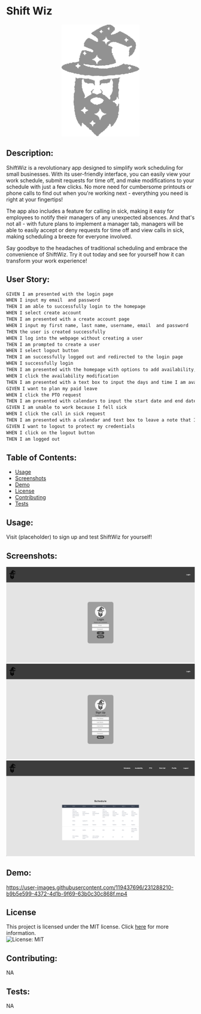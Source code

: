 # Shift Wiz
<p align="center">
  <img height="300" src="./assets/images/ShiftWizGrey.png">
</p>

## Description:
ShiftWiz is a revolutionary app designed to simplify work scheduling for small businesses. With its user-friendly interface, you can easily view your work schedule, submit requests for time off, and make modifications to your schedule with just a few clicks. No more need for cumbersome printouts or phone calls to find out when you're working next - everything you need is right at your fingertips!

The app also includes a feature for calling in sick, making it easy for employees to notify their managers of any unexpected absences. And that's not all - with future plans to implement a manager tab, managers will be able to easily accept or deny requests for time off and view calls in sick, making scheduling a breeze for everyone involved.

Say goodbye to the headaches of traditional scheduling and embrace the convenience of ShiftWiz. Try it out today and see for yourself how it can transform your work experience!

## User Story:
```md
GIVEN I am presented with the login page
WHEN I input my email  and password
THEN I am able to successfully login to the homepage
WHEN I select create account 
THEN I am presented with a create account page
WHEN I input my first name, last name, username, email  and password
THEN the user is created successfully
WHEN I log into the webpage without creating a user 
THEN I am prompted to create a user
WHEN I select logout button
THEN I am successfully logged out and redirected to the login page 
WHEN I successfully login
THEN I am presented with the homepage with options to add availability, PTO request and request to call in sick
WHEN I click the availability modification
THEN I am presented with a text box to input the days and time I am available to work
GIVEN I want to plan my paid leave
WHEN I click the PTO request
THEN I am presented with calendars to input the start date and end date I want to ask for paid leave
GIVEN I am unable to work because I fell sick
WHEN I click the call in sick request
THEN I am presented with a calendar and text box to leave a note that I am sick on that day
GIVEN I want to logout to protect my credentials
WHEN I click on the logout button
THEN I am logged out
```

## Table of Contents:

* [Usage](#usage)
* [Screenshots](#screenshots)
* [Demo](#Demo)
* [License](#license)
* [Contributing](#contributing)
* [Tests](#tests)

## Usage:

Visit (placeholder) to sign up and test ShiftWiz for yourself!

## Screenshots:
![Screenshot of Application](./assets/images/screenshot.png)
![Screenshot of Application](./assets/images/screenshot1.png)
![Screenshot of Application](./assets/images/screenshot2.png)

## Demo:
https://user-images.githubusercontent.com/119437696/231288210-b9b5e599-4372-4d1b-9f69-63b0c30c868f.mp4


## License

This project is licensed under the MIT license. Click [here](https://opensource.org/licenses/MIT) for more information.<br>
![License: MIT](https://img.shields.io/badge/License-MIT-yellow.svg)

## Contributing:

NA

## Tests:

NA
